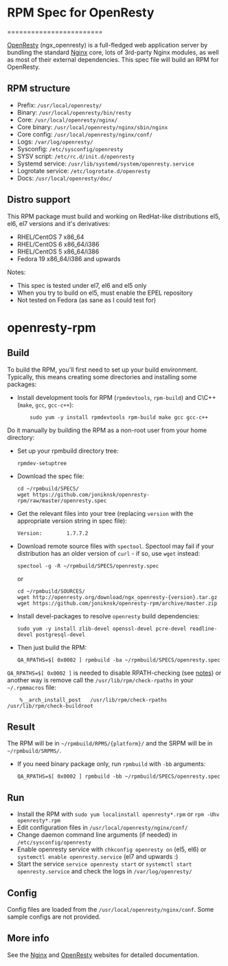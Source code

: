 
# RPM Spec for OpenResty
========================

[OpenResty](http://openresty.org) (ngx_openresty) is a full-fledged web application server by bundling the standard [Nginx](http://nginx.org) core, lots of 3rd-party Nginx modules, as well as most of their external dependencies. This spec file will build an RPM for OpenResty.

## RPM structure

* Prefix: `/usr/local/openresty/`
* Binary: `/usr/local/openresty/bin/resty`
* Core:   `/usr/local/openresty/nginx/`
* Core binary: `/usr/local/openresty/nginx/sbin/nginx`
* Core config: `/usr/local/openresty/nginx/conf/`
* Logs: `/var/log/openresty/`
* Sysconfig: `/etc/sysconfig/openresty`
* SYSV script: `/etc/rc.d/init.d/openresty`
* Systemd service: `/usr/lib/systemd/system/openresty.service`
* Logrotate service: `/etc/logrotate.d/openresty`
* Docs: `/usr/local/openresty/doc/`

## Distro support

This RPM package must build and working on RedHat-like distributions el5, el6, el7 versions and it's derivatives:

* RHEL/CentOS 7 x86_64
* RHEL/CentOS 6 x86_64/i386
* RHEL/CentOS 5 x86_64/i386
* Fedora 19 x86_64/i386 and upwards
    
Notes:

* This spec is tested under el7, el6 and el5 only 
* When you try to build on el5, must enable the EPEL repository
* Not tested on Fedora (as sane as I could test for)

openresty-rpm
=============

## Build

To build the RPM, you'll first need to set up your build environment. Typically, this means creating some directories and installing some packages:

* Install development tools for RPM (`rpmdevtools`,  `rpm-build`) and C\C++ (`make`, `gcc`, `gcc-c++`):

    ```
    	sudo yum -y install rpmdevtools rpm-build make gcc gcc-c++ 
    ```

Do it manually by building the RPM as a non-root user from your home directory:
	
* Set up your rpmbuild directory tree:
    ```
	rpmdev-setuptree
    ```

* Download the spec file:
    ```
	cd ~/rpmbuild/SPECS/
	wget https://github.com/joniknsk/openresty-rpm/raw/master/openresty.spec
    ```
* Get the relevant files into your tree (replacing `version` with the appropriate version string in spec file):
	```
	Version:        1.7.7.2
    ```
	
* Download remote source files with `spectool`. Spectool may fail if your distribution has an older version of `curl` - if so, use `wget` instead:
    ```
	spectool -g -R ~/rpmbuild/SPECS/openresty.spec
    ```
    or
    ```
	cd ~/rpmbuild/SOURCES/
	wget http://openresty.org/download/ngx_openresty-{version}.tar.gz
	wget https://github.com/joniknsk/openresty-rpm/archive/master.zip
    ```
	
* Install devel-packages to resolve `openresty` build dependencies:
    ```
	sudo yum -y install zlib-devel openssl-devel pcre-devel readline-devel postgresql-devel
    ```

* Then just build the RPM:
    ```
	QA_RPATHS=$[ 0x0002 ] rpmbuild -ba ~/rpmbuild/SPECS/openresty.spec
    ```

`QA_RPATHS=$[ 0x0002 ]` is needed to disable RPATH-checking (see [notes](http://fedoraproject.org/wiki/Packaging:Guidelines#Beware_of_Rpath)) or another way is remove call the `/usr/lib/rpm/check-rpaths` in your `~/.rpmmacros` file:

```
	%__arch_install_post   /usr/lib/rpm/check-rpaths   /usr/lib/rpm/check-buildroot
```

## Result

The RPM will be in `~/rpmbuild/RPMS/{platform}/` and the SRPM will be in `~/rpmbuild/SRPMS/`.

* If you need binary package only, run `rpmbuild` with `-bb` arguments:

    ```
	QA_RPATHS=$[ 0x0002 ] rpmbuild -bb ~/rpmbuild/SPECS/openresty.spec
    ```

## Run

* Install the RPM with `sudo yum localinstall openresty*.rpm` or `rpm -Uhv openresty*.rpm`
* Edit configuration files in `/usr/local/openresty/nginx/conf/`
* Change daemon command line arguments (if needed) in `/etc/sysconfig/openresty`
* Enable openresty service with `chkconfig openresty on` (el5, el6) or `systemctl enable openresty.service` (el7 and upwards :)
* Start the service `service openresty start` or `systemctl start openresty.service` and check the logs in `/var/log/openresty/`

## Config

Config files are loaded from the `/usr/local/openresty/nginx/conf`. Some sample configs are not provided.

## More info

See the [Nginx](http://nginx.org) and [OpenResty](http://openresty.org) websites for detailed documentation.
